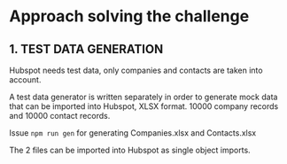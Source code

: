 # Approach solving the challenge

## 1. TEST DATA GENERATION

Hubspot needs test data, only companies and contacts are taken into account.

A test data generator is written separately in order to generate mock data that can be imported into Hubspot, XLSX format. 10000 company records and 10000 contact records.

Issue `npm run gen` for generating Companies.xlsx and Contacts.xlsx

The 2 files can be imported into Hubspot as single object imports.

